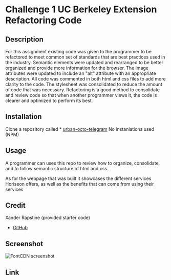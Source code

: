 # Challenge 1 UC Berkeley Extension Refactoring Code

## Description
For this assignment existing code was given to the programmer to be refactored to meet common set of standards that are best practices used in the industry.  Semantic elements were updated and rearranged to be better organized and provide more information for the browser.  The image attributes were updated to include an "alt" attribute with an appropriate description.  All code was commented in both html and css files to add more clarity to the code.  The stylesheet was consolidated to reduce the amount of code that was necessary.  Refactoring is a good method to consolidate and review code so that when another programmer views it, the code is clearer and optimized to perform its best. 

## Installation
Clone a repository called * [urban-octo-telegram](https://github.com/coding-boot-camp/urban-octo-telegram)
No instanlations used (NPM)

## Usage

A programmer can uses this repo to review how to organize, consolidate, and to follow semantic structure of html and css.

As for the webpage that was built it showcases the different services Horiseon offers, as well as the benefits that can come from using their services


## Credit
Xander Rapstine (provided starter code)
* [GitHub](https://github.com/Xandromus)

## Screenshot 
![FontCDN screenshot](./assets/images/Screenshot%202024-04-30%20at%2011.46.57 PM.png)

## Link





